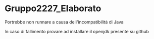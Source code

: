 # Gruppo2227_Elaborato
Portrebbe non runnare a causa dell'incompatibilità di Java

In caso di fallimento provare ad installare il openjdk presente su github
